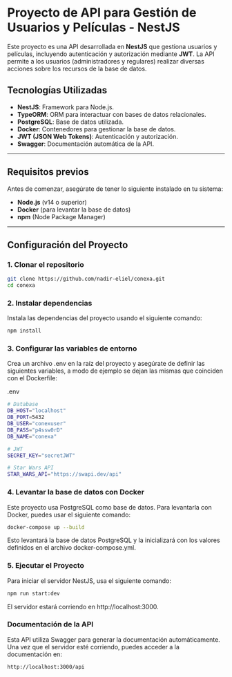 # Proyecto de API para Gestión de Usuarios y Películas - NestJS

Este proyecto es una API desarrollada en **NestJS** que gestiona usuarios y películas, incluyendo autenticación y autorización mediante **JWT**. La API permite a los usuarios (administradores y regulares) realizar diversas acciones sobre los recursos de la base de datos.

## Tecnologías Utilizadas

- **NestJS**: Framework para Node.js.
- **TypeORM**: ORM para interactuar con bases de datos relacionales.
- **PostgreSQL**: Base de datos utilizada.
- **Docker**: Contenedores para gestionar la base de datos.
- **JWT (JSON Web Tokens)**: Autenticación y autorización.
- **Swagger**: Documentación automática de la API.

---

## Requisitos previos

Antes de comenzar, asegúrate de tener lo siguiente instalado en tu sistema:

- **Node.js** (v14 o superior)
- **Docker** (para levantar la base de datos)
- **npm** (Node Package Manager)

---

## Configuración del Proyecto

### 1. Clonar el repositorio

```bash
git clone https://github.com/nadir-eliel/conexa.git
cd conexa
```

### 2. Instalar dependencias
Instala las dependencias del proyecto usando el siguiente comando:

```bash
npm install
```
### 3. Configurar las variables de entorno
Crea un archivo .env en la raíz del proyecto y asegúrate de definir las siguientes variables, a modo de ejemplo se dejan las mismas que coinciden con el Dockerfile:

.env
```bash
# Database
DB_HOST="localhost"
DB_PORT=5432
DB_USER="conexuser"
DB_PASS="p4ssw0rD"
DB_NAME="conexa"

# JWT
SECRET_KEY="secretJWT"

# Star Wars API
STAR_WARS_API="https://swapi.dev/api"
```

### 4. Levantar la base de datos con Docker
Este proyecto usa PostgreSQL como base de datos. Para levantarla con Docker, puedes usar el siguiente comando:

```bash
docker-compose up --build
```
Esto levantará la base de datos PostgreSQL y la inicializará con los valores definidos en el archivo docker-compose.yml.

### 5. Ejecutar el Proyecto
Para iniciar el servidor NestJS, usa el siguiente comando:

```bash
npm run start:dev
```
El servidor estará corriendo en http://localhost:3000.

### Documentación de la API
Esta API utiliza Swagger para generar la documentación automáticamente. Una vez que el servidor esté corriendo, puedes acceder a la documentación en:

```bash
http://localhost:3000/api
```